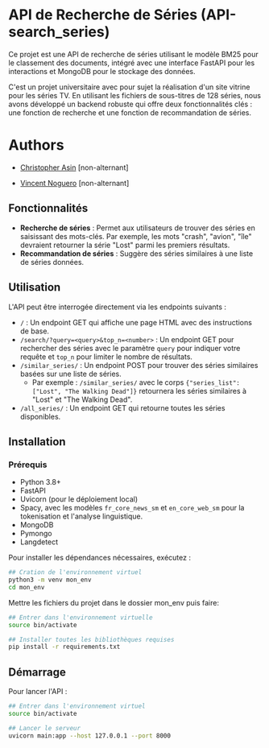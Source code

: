 # API de Recherche de Séries (API-search_series)

Ce projet est une API de recherche de séries utilisant le modèle BM25 pour le classement des documents, intégré avec une interface FastAPI pour les interactions et MongoDB pour le stockage des données.

C'est un projet universitaire avec pour sujet la réalisation d'un site vitrine pour les séries TV. En utilisant les fichiers de sous-titres de 128 séries, nous avons développé un backend robuste qui offre deux fonctionnalités clés : une fonction de recherche et une fonction de recommandation de séries.

# Authors

- [Christopher Asin](https://www.github.com/RiperPro03) [non-alternant]

- [Vincent Noguero](https://github.com/VINKYN) [non-alternant]


## Fonctionnalités

- **Recherche de séries** : Permet aux utilisateurs de trouver des séries en saisissant des mots-clés. Par exemple, les mots "crash", "avion", "île" devraient retourner la série "Lost" parmi les premiers résultats.
- **Recommandation de séries** : Suggère des séries similaires à une liste de séries données.

## Utilisation
L'API peut être interrogée directement via les endpoints suivants :

- ```/``` : Un endpoint GET qui affiche une page HTML avec des instructions de base.
- ```/search/?query=<query>&top_n=<number>``` : Un endpoint GET pour rechercher des séries avec le paramètre `query` pour indiquer votre requête et `top_n` pour limiter le nombre de résultats.
- ```/similar_series/``` : Un endpoint POST pour trouver des séries similaires basées sur une liste de séries. 
  - Par exemple : `/similar_series/` avec le corps ```{"series_list": ["Lost", "The Walking Dead"]}``` retournera les séries similaires à "Lost" et "The Walking Dead".
- ```/all_series/``` : Un endpoint GET qui retourne toutes les séries disponibles.


## Installation
### Prérequis

- Python 3.8+
- FastAPI
- Uvicorn (pour le déploiement local)
- Spacy, avec les modèles `fr_core_news_sm` et `en_core_web_sm` pour la tokenisation et l'analyse linguistique.
- MongoDB
- Pymongo
- Langdetect

Pour installer les dépendances nécessaires, exécutez :

```bash
## Cration de l'environnement virtuel
python3 -m venv mon_env
cd mon_env
```
Mettre les fichiers du projet dans le dossier mon_env puis faire:
```bash
## Entrer dans l'environnement virtuelle
source bin/activate
```
```bash
## Installer toutes les bibliothèques requises
pip install -r requirements.txt
```

## Démarrage
Pour lancer l'API :

```bash
## Entrer dans l'environnement virtuel
source bin/activate
```
```bash
## Lancer le serveur
uvicorn main:app --host 127.0.0.1 --port 8000 
```

